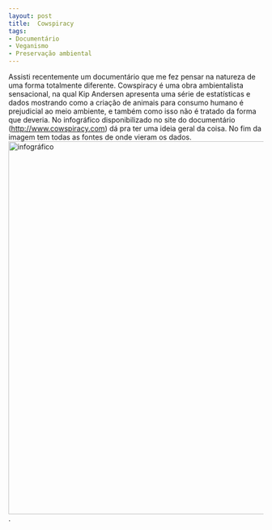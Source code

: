 ```yaml
---
layout: post
title:  Cowspiracy
tags:
- Documentário
- Veganismo
- Preservação ambiental
---
```


<p>
Assisti recentemente um documentário que me fez pensar na natureza de uma forma totalmente diferente. Cowspiracy é uma obra ambientalista sensacional, na qual Kip Andersen apresenta uma série de estatísticas e dados mostrando como a criação de animais para consumo humano é prejudicial ao meio ambiente, e também como isso não é tratado da forma que deveria. No infográfico disponibilizado no site do documentário (<a href="http://www.cowspiracy.com">http://www.cowspiracy.com</a>) dá pra ter uma ideia geral da coisa. No fim da imagem tem todas as fontes de onde vieram os dados.
<img src="http://static1.squarespace.com/static/544dc5a1e4b07e8995e3effa/t/54e4d7f6e4b0c247344f070f/1424283652224/Cowspiracy-Infographic.png?format=1500w" alt="infográfico" width="735px"/>.
</p>
